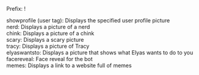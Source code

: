 Prefix: !

showprofile (user tag): Displays the specified user profile picture  
nerd: Displays a picture of a nerd  
chink: Displays a picture of a chink  
scary: Displays a scary picture  
tracy: Displays a picture of Tracy  
elyaswantsto: Displays a picture that shows what Elyas wants to do to you  
facereveal: Face reveal for the bot  
memes: Displays a link to a website full of memes  
